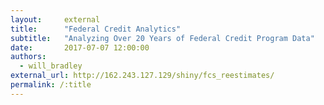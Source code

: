 ```yaml
---
layout:     external
title:      "Federal Credit Analytics"
subtitle:   "Analyzing Over 20 Years of Federal Credit Program Data"
date:       2017-07-07 12:00:00
authors:     
  - will_bradley
external_url: http://162.243.127.129/shiny/fcs_reestimates/
permalink: /:title
---
```

